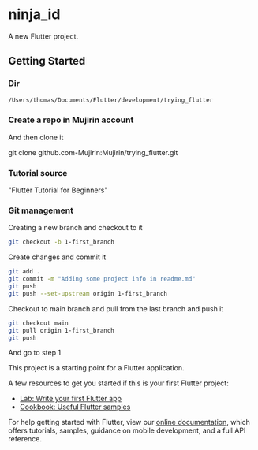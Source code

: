 # ninja_id

A new Flutter project.

## Getting Started
### Dir
```bash
/Users/thomas/Documents/Flutter/development/trying_flutter
```

### Create a repo in Mujirin account
And then clone it

git clone github.com-Mujirin:Mujirin/trying_flutter.git
### Tutorial source
"Flutter Tutorial for Beginners"

### Git management
Creating a new branch and checkout to it
```bash
git checkout -b 1-first_branch
```
Create changes and commit it
```bash
git add .
git commit -m "Adding some project info in readme.md"
git push
git push --set-upstream origin 1-first_branch
```
Checkout to main branch and pull from the last branch and push it
```bash
git checkout main
git pull origin 1-first_branch
git push
```
And go to step 1

This project is a starting point for a Flutter application.

A few resources to get you started if this is your first Flutter project:

- [Lab: Write your first Flutter app](https://flutter.dev/docs/get-started/codelab)
- [Cookbook: Useful Flutter samples](https://flutter.dev/docs/cookbook)

For help getting started with Flutter, view our
[online documentation](https://flutter.dev/docs), which offers tutorials,
samples, guidance on mobile development, and a full API reference.
